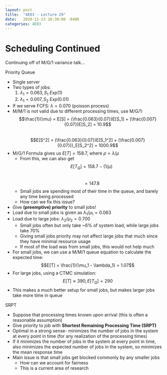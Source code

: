 ```yaml
---
layout: post
title:  "4E03 - Lecture 29"
date:   2020-11-23 16:30:00 -0400
categories: 4E03
---
```


Scheduling Continued
===

Continuing off of M/G/1 variance talk...

Priority Queue
- Single server
- Two types of jobs:
    1. $\lambda_1 = 0.063, S_1 ~ Exp(1)$  
    2. $\lambda_1 = 0.007, S_2 ~ Exp(0.01)$
- If we serve FCFS: $\lambda = 0.070$ (poisson process)
- M/M/1 is not valid due to different processing times, use M/G/1:  
$$\frac{1}{\mu} = E[S] = (\frac{0.063}{0.07})E[S_1] + (\frac{0.007}{0.07})E[S_2] = 10.9$$  
$$E[S^2] = (\frac{0.063}{0.07})E[S_1^2] + (\frac{0.007}{0.07}))_E[S_2^2] = 1000.9$$
- M/G/1 Formula gives us $E[T] = 158.7$, where $\rho = \lambda / \mu$
    - From this, we can also get  
    $$E[T_Q] = 158.7 - (1/\mu)$$  
    $$=147.8$$
    - Small jobs are spending most of their time in the queue, and barely any time being processed
    - How can we fix this issue?
- Give **(preemptive) priority** to small jobs!
- Load due to small jobs is given as $\lambda_1 / \mu_1 = 0.063$
- Load due to large jobs: $\lambda_2 / \mu_2 = 0.700$
    - Small jobs often but only take ~6% of system load, while large jobs take 70%
    - Giving small jobs priority may not affect large jobs that much since they have minimal resource usage
    - If most of the load was from small jobs, this would not help much
- For small jobs, we can use a M/M/1 queue equation to calculate the expected time:  
$$E[T] = \frac{1}{\mu_1 - \lambda_1} = 1.07$$  
- For large jobs, using a CTMC simulation:  
$$E[T] \approx 390, E[T_Q]=290$$
- This makes a much better setup for small jobs, but makes larger jobs take more time in queue

SRPT
- Suppose that processing times known upon arrival (this is often a reasonable assumption)
- Give priority to job with **Shortest Remaining Processing Time (SRPT)**
- Optimal in a strong sense- minimizes the number of jobs in the system at every point in time (for any realization of the processing times)
- If it minimizes the number of jobs in the system at every point in time, also minimizes the expected number of jobs in the system, so minimizes the mean response time
- Main issue is that small jobs get blocked commonly by any smaller jobs
    - How can we account for fairness
    - This is a current area of research
